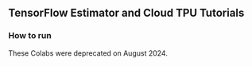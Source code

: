 ## TensorFlow Estimator and Cloud TPU Tutorials

### How to run


These Colabs were deprecated on August 2024.